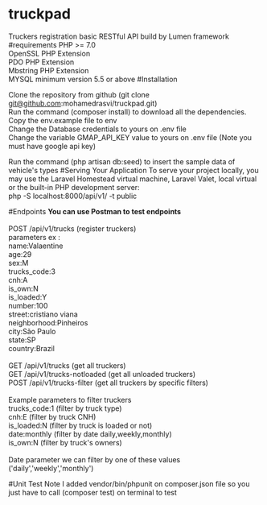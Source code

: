 # truckpad
Truckers registration basic RESTful API build by Lumen framework
#requirements
PHP >= 7.0<br />
OpenSSL PHP Extension<br />
PDO PHP Extension<br />
Mbstring PHP Extension<br />
MYSQL minimum version 5.5 or above
#Installation

Clone the repository from github  (git clone git@github.com:mohamedrasvi/truckpad.git) <br>
Run the command (composer install) to download all the dependencies.<br>
Copy the env.example file to env <br>
Change the Database credentials to yours on .env file <br>
Change the variable GMAP_API_KEY value to yours on .env file (Note you must have google api key)

Run the command (php artisan db:seed) to insert the sample data of vehicle's types
#Serving Your Application
To serve your project locally, you may use the Laravel Homestead virtual machine, Laravel Valet, local virtual or the built-in PHP development server: <br>
php -S localhost:8000/api/v1/ -t public <br>

#Endpoints 
**You can use Postman to test endpoints** <br><br>
POST /api/v1/trucks  (register truckers)<br>
parameters ex :<br>
name:Valaentine<br>
age:29<br>
sex:M<br>
trucks_code:3<br>
cnh:A<br>
is_own:N<br>
is_loaded:Y<br>
number:100<br>
street:cristiano viana<br>
neighborhood:Pinheiros<br>
city:São Paulo<br>
state:SP<br>
country:Brazil <br><br>
GET /api/v1/trucks (get all truckers)<br>
GET /api/v1/trucks-notloaded (get all unloaded truckers)<br>
POST /api/v1/trucks-filter (get all truckers by specific filters)<br><br>
Example parameters to filter truckers<br>
trucks_code:1 (filter by truck type)<br>
cnh:E (filter by truck CNH) <br>
is_loaded:N (filter by truck is loaded or not)<br>
date:monthly (filter by date daily,weekly,monthly)<br>
is_own:N (filter by truck's owners)<br><br>
Date parameter we can filter by one of these values ('daily','weekly','monthly')<br>

#Unit Test
Note I added vendor/bin/phpunit on composer.json file so you just have to call (composer test) on terminal to test



